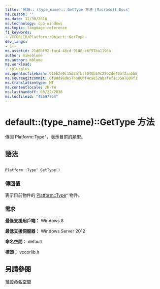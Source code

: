 ```yaml
---
title: '預設:: (type_name):: GetType 方法 |Microsoft Docs'
ms.custom: ''
ms.date: 12/30/2016
ms.technology: cpp-windows
ms.topic: language-reference
f1_keywords:
- VCCORLIB/Platform::Object::GetType
dev_langs:
- C++
ms.assetid: 21d0bf92-fac4-48cd-9108-c6f57ba1196a
author: mikeblome
ms.author: mblome
ms.workload:
- cplusplus
ms.openlocfilehash: 915b2e0c15d3afb3f040b59c22b2de40af2aabb5
ms.sourcegitcommit: 6f8dd98de57bb80bf4c9852abafef1c35a7600f1
ms.translationtype: MT
ms.contentlocale: zh-TW
ms.lasthandoff: 08/22/2018
ms.locfileid: "42597764"
---
```

# <a name="defaulttypenamegettype-method"></a>default::(type_name)::GetType 方法
傳回 Platform::Type^，表示目前的類型。  
  
## <a name="syntax"></a>語法  
  
```cpp  
  
Platform::Type^ GetType()  
```  
  
### <a name="return-value"></a>傳回值  
 表示目前物件的 [Platform::Type](../cppcx/platform-type-class.md)^ 物件。  
  
### <a name="requirements"></a>需求  
 **最低支援用戶端：** Windows 8  
  
 **最低支援伺服器：** Windows Server 2012  
  
 **命名空間：** default  
  
 **標頭：** vccorlib.h  
  
## <a name="see-also"></a>另請參閱  
 [預設命名空間](../cppcx/default-namespace.md)